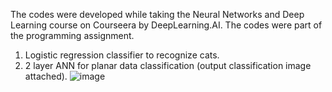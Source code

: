 The codes were developed while taking the Neural Networks and Deep Learning course on Courseera by DeepLearning.AI. The codes were part of the programming assignment.

1. Logistic regression classifier to recognize cats.
2. 2 layer ANN for planar data classification (output classification image attached).
![image](https://github.com/user-attachments/assets/d89713bd-3afc-4644-861d-4a4d2a8f1f6c)
